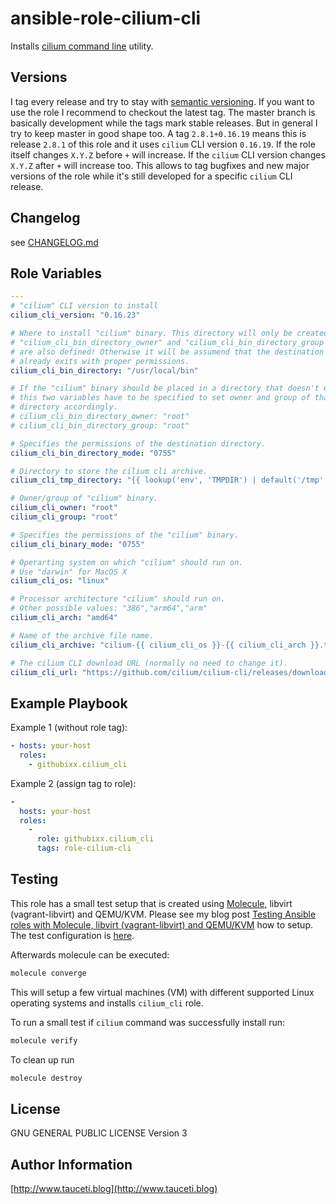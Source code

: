 # ansible-role-cilium-cli

Installs [cilium command line](https://github.com/cilium/cilium-cli/) utility.

## Versions

I tag every release and try to stay with [semantic versioning](http://semver.org). If you want to use the role I recommend to checkout the latest tag. The master branch is basically development while the tags mark stable releases. But in general I try to keep master in good shape too. A tag `2.8.1+0.16.19` means this is release `2.8.1` of this role and it uses `cilium` CLI version `0.16.19`. If the role itself changes `X.Y.Z` before `+` will increase. If the `cilium` CLI version changes `X.Y.Z` after `+` will increase too. This allows to tag bugfixes and new major versions of the role while it's still developed for a specific `cilium` CLI release.

## Changelog

see [CHANGELOG.md](https://github.com/githubixx/ansible-role-cilium-cli/blob/master/CHANGELOG.md)

## Role Variables

```yaml
---
# "cilium" CLI version to install
cilium_cli_version: "0.16.23"

# Where to install "cilium" binary. This directory will only be created if
# "cilium_cli_bin_directory_owner" and "cilium_cli_bin_directory_group variables
# are also defined! Otherwise it will be assumend that the destination directory
# already exits with proper permissions.
cilium_cli_bin_directory: "/usr/local/bin"

# If the "cilium" binary should be placed in a directory that doesn't exist yet,
# this two variables have to be specified to set owner and group of that new
# directory accordingly.
# cilium_cli_bin_directory_owner: "root"
# cilium_cli_bin_directory_group: "root"

# Specifies the permissions of the destination directory.
cilium_cli_bin_directory_mode: "0755"

# Directory to store the cilium cli archive.
cilium_cli_tmp_directory: "{{ lookup('env', 'TMPDIR') | default('/tmp',true) }}"

# Owner/group of "cilium" binary.
cilium_cli_owner: "root"
cilium_cli_group: "root"

# Specifies the permissions of the "cilium" binary.
cilium_cli_binary_mode: "0755"

# Operarting system on which "cilium" should run on.
# Use "darwin" for MacOS X
cilium_cli_os: "linux"

# Processor architecture "cilium" should run on.
# Other possible values: "386","arm64","arm"
cilium_cli_arch: "amd64"

# Name of the archive file name.
cilium_cli_archive: "cilium-{{ cilium_cli_os }}-{{ cilium_cli_arch }}.tar.gz"

# The cilium CLI download URL (normally no need to change it).
cilium_cli_url: "https://github.com/cilium/cilium-cli/releases/download/v{{ cilium_cli_version }}/{{ cilium_cli_archive }}"
```

## Example Playbook

Example 1 (without role tag):

```yaml
- hosts: your-host
  roles:
    - githubixx.cilium_cli
```

Example 2 (assign tag to role):

```yaml
-
  hosts: your-host
  roles:
    -
      role: githubixx.cilium_cli
      tags: role-cilium-cli
```

## Testing

This role has a small test setup that is created using [Molecule](https://github.com/ansible-community/molecule), libvirt (vagrant-libvirt) and QEMU/KVM. Please see my blog post [Testing Ansible roles with Molecule, libvirt (vagrant-libvirt) and QEMU/KVM](https://www.tauceti.blog/posts/testing-ansible-roles-with-molecule-libvirt-vagrant-qemu-kvm/) how to setup. The test configuration is [here](https://github.com/githubixx/ansible-role-cilium-cli/tree/master/molecule/default).

Afterwards molecule can be executed:

```bash
molecule converge
```

This will setup a few virtual machines (VM) with different supported Linux operating systems and installs `cilium_cli` role.

To run a small test if `cilium` command was successfully install run:

```bash
molecule verify
```

To clean up run

```bash
molecule destroy
```

## License

GNU GENERAL PUBLIC LICENSE Version 3

## Author Information

[http://www.tauceti.blog](http://www.tauceti.blog)
